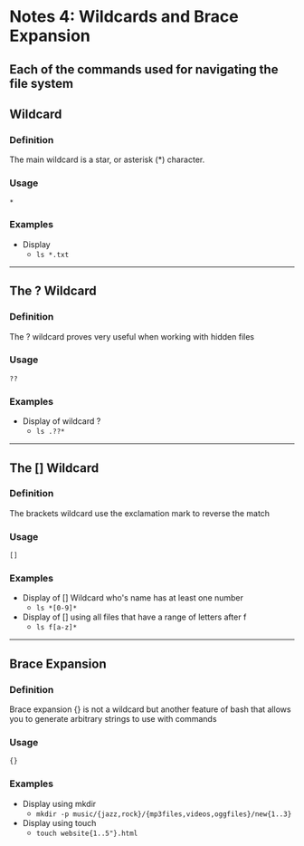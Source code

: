 # Notes 4: Wildcards and Brace Expansion 

## Each of the commands used for navigating the file system 



## Wildcard 
### Definition 
The main wildcard is a star, or asterisk (*) character.
### Usage 
`*`
### Examples 
* Display
  * `ls *.txt` 

<hr>

## The ? Wildcard 
### Definition 
The ? wildcard proves very useful when working with hidden files
### Usage 
`??`
### Examples 
* Display of wildcard ? 
  * `ls .??*`

<hr>

## The [] Wildcard 
### Definition 
The brackets wildcard use the exclamation mark to reverse the match 
### Usage 
`[]`
### Examples 
* Display of [] Wildcard who's name has at least one number 
  * `ls *[0-9]*`
* Display of [] using all files that have a range of letters after f 
  * `ls f[a-z]*`

<hr>

## Brace Expansion 
### Definition
Brace expansion {} is not a wildcard but another feature of bash that allows you to generate arbitrary strings to use with commands
### Usage 
`{}`
### Examples 
* Display using mkdir 
  * `mkdir -p music/{jazz,rock}/{mp3files,videos,oggfiles}/new{1..3}`
* Display using touch 
  * `touch website{1..5"}.html`